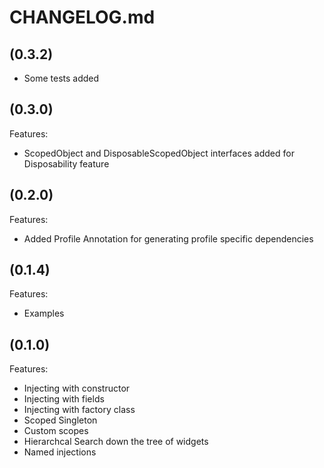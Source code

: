 # CHANGELOG.md

## (0.3.2)

  - Some tests added

## (0.3.0)

Features:

  - ScopedObject and DisposableScopedObject interfaces added for Disposability feature

## (0.2.0)

Features:

  - Added Profile Annotation for generating profile specific dependencies

## (0.1.4)

Features:

  - Examples

## (0.1.0)

Features:

  - Injecting with constructor
  - Injecting with fields
  - Injecting with factory class
  - Scoped Singleton
  - Custom scopes
  - Hierarchcal Search down the tree of widgets
  - Named injections